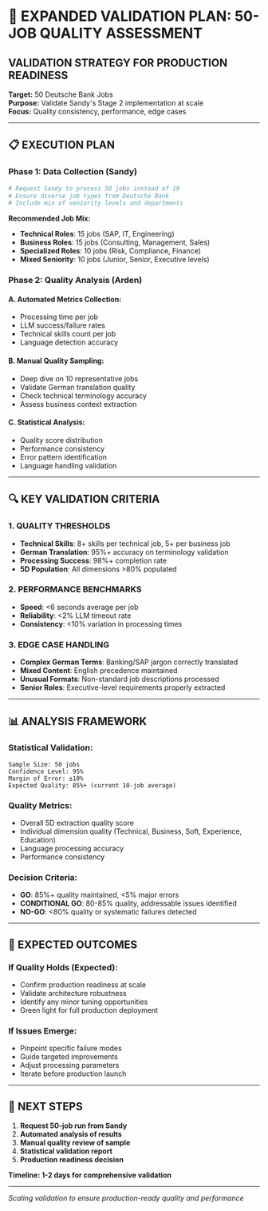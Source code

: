 # 🎯 **EXPANDED VALIDATION PLAN: 50-JOB QUALITY ASSESSMENT**

## **VALIDATION STRATEGY FOR PRODUCTION READINESS**

**Target:** 50 Deutsche Bank Jobs  
**Purpose:** Validate Sandy's Stage 2 implementation at scale  
**Focus:** Quality consistency, performance, edge cases  

---

## 📋 **EXECUTION PLAN**

### **Phase 1: Data Collection (Sandy)**
```bash
# Request Sandy to process 50 jobs instead of 10
# Ensure diverse job types from Deutsche Bank
# Include mix of seniority levels and departments
```

**Recommended Job Mix:**
- **Technical Roles**: 15 jobs (SAP, IT, Engineering)
- **Business Roles**: 15 jobs (Consulting, Management, Sales)  
- **Specialized Roles**: 10 jobs (Risk, Compliance, Finance)
- **Mixed Seniority**: 10 jobs (Junior, Senior, Executive levels)

### **Phase 2: Quality Analysis (Arden)**

#### **A. Automated Metrics Collection:**
- Processing time per job
- LLM success/failure rates
- Technical skills count per job
- Language detection accuracy

#### **B. Manual Quality Sampling:**
- Deep dive on 10 representative jobs
- Validate German translation quality
- Check technical terminology accuracy
- Assess business context extraction

#### **C. Statistical Analysis:**
- Quality score distribution
- Performance consistency
- Error pattern identification
- Language handling validation

---

## 🔍 **KEY VALIDATION CRITERIA**

### **1. QUALITY THRESHOLDS**
- **Technical Skills**: 8+ skills per technical job, 5+ per business job
- **German Translation**: 95%+ accuracy on terminology validation
- **Processing Success**: 98%+ completion rate
- **5D Population**: All dimensions >80% populated

### **2. PERFORMANCE BENCHMARKS**
- **Speed**: <6 seconds average per job
- **Reliability**: <2% LLM timeout rate
- **Consistency**: <10% variation in processing times

### **3. EDGE CASE HANDLING**
- **Complex German Terms**: Banking/SAP jargon correctly translated
- **Mixed Content**: English precedence maintained
- **Unusual Formats**: Non-standard job descriptions processed
- **Senior Roles**: Executive-level requirements properly extracted

---

## 📊 **ANALYSIS FRAMEWORK**

### **Statistical Validation:**
```
Sample Size: 50 jobs
Confidence Level: 95%
Margin of Error: ±10%
Expected Quality: 85%+ (current 10-job average)
```

### **Quality Metrics:**
- Overall 5D extraction quality score
- Individual dimension quality (Technical, Business, Soft, Experience, Education)
- Language processing accuracy
- Performance consistency

### **Decision Criteria:**
- **GO**: 85%+ quality maintained, <5% major errors
- **CONDITIONAL GO**: 80-85% quality, addressable issues identified
- **NO-GO**: <80% quality or systematic failures detected

---

## 🚀 **EXPECTED OUTCOMES**

### **If Quality Holds (Expected):**
- Confirm production readiness at scale
- Validate architecture robustness
- Identify any minor tuning opportunities
- Green light for full production deployment

### **If Issues Emerge:**
- Pinpoint specific failure modes
- Guide targeted improvements
- Adjust processing parameters
- Iterate before production launch

---

## 📝 **NEXT STEPS**

1. **Request 50-job run from Sandy**
2. **Automated analysis of results**
3. **Manual quality review of sample**
4. **Statistical validation report**
5. **Production readiness decision**

**Timeline: 1-2 days for comprehensive validation**

---

*Scaling validation to ensure production-ready quality and performance*

